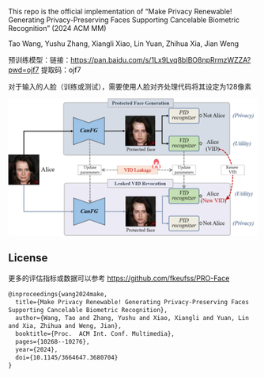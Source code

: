 This repo is the official implementation of 
“Make Privacy Renewable! Generating Privacy-Preserving Faces Supporting Cancelable Biometric Recognition”  (2024 ACM MM)

Tao Wang, Yushu Zhang, Xiangli Xiao, Lin Yuan, Zhihua Xia, Jian Weng

预训练模型：链接：https://pan.baidu.com/s/1Lx9Lvq8bIBO8npRrmzWZZA?pwd=ojf7 
提取码：ojf7

对于输入的人脸（训练或测试），需要使用人脸对齐处理代码将其设定为128像素

![image](Teaser_Image.png)


## License

更多的评估指标或数据可以参考 https://github.com/fkeufss/PRO-Face

```
@inproceedings{wang2024make,
  title={Make Privacy Renewable! Generating Privacy-Preserving Faces Supporting Cancelable Biometric Recognition},
  author={Wang, Tao and Zhang, Yushu and Xiao, Xiangli and Yuan, Lin and Xia, Zhihua and Weng, Jian},
  booktitle={Proc.  ACM Int. Conf. Multimedia},
  pages={10268--10276},
  year={2024},
  doi={10.1145/3664647.3680704}
}
```
